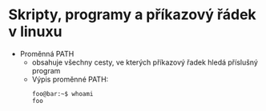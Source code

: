 # Skripty, programy a příkazový řádek v linuxu

- Proměnná PATH
    - obsahuje všechny cesty, ve kterých příkazový řadek hledá příslušný program
    - Výpis proměnné PATH:
        ```console
        foo@bar:~$ whoami
        foo
        ```